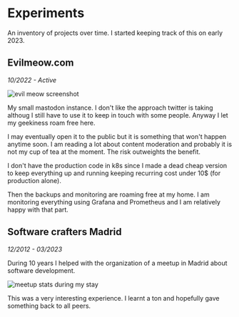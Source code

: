 # Experiments

An inventory of projects over time. I started keeping track of this on early 2023.

## Evilmeow.com
*10/2022 - Active*

![evil meow screenshot](/evilmeow.png)

My small mastodon instance. I don't like the approach twitter is taking althoug I still have to use it to keep in touch with some people. Anyway I let my geekiness roam free here.

I may eventually open it to the public but it is something that won't happen anytime soon. I am reading a lot about content moderation and probably it is not my cup of tea at the moment. The risk outweights the benefit.

I don't have the production code in k8s since I made a dead cheap version to keep everything up and running keeping recurring cost under 10$ (for production alone).

Then the backups and monitoring are roaming free at my home. I am monitoring everything using Grafana and Prometheus and I am relatively happy with that part.

## Software crafters Madrid
*12/2012 - 03/2023*

During 10 years I helped with the organization of a meetup in Madrid about software development.

![meetup stats during my stay](/meetup.png)

This was a very interesting experience. I learnt a ton and hopefully gave something back to all peers.
